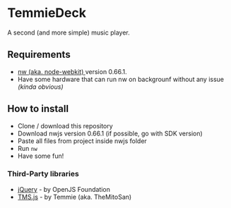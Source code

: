 # TemmieDeck
A second (and more simple) music player.

## Requirements
- <a href="https://nwjs.io/">nw (aka. node-webkit) </a> version 0.66.1.
- Have some hardware that can run nw on backgrounf without any issue <i>(kinda obvious)</i>

## How to install
- Clone / download this repository
- Download nwjs version 0.66.1 (if possible, go with SDK version)
- Paste all files from project inside nwjs folder
- Run <code>nw</code>
- Have some fun!

### Third-Party libraries
- <a href="https://jquery.com/">jQuery</a> - by OpenJS Foundation
- <a href="https://github.com/themitosan/TMS.js">TMS.js</a> - by Temmie (aka. TheMitoSan)
